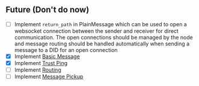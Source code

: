 
## Future (Don't do now)
- [ ] Implement `return_path` in PlainMessage which can be used to open a websocket connection between the sender and receiver for direct communication. The open connections should be managed by the node and message routing should be handled automatically when sending a message to a DID for an open connection
- [X] Implement [Basic Message](https://didcomm.org/basicmessage/2.0/)
- [X] Implement [Trust Ping](https://identity.foundation/didcomm-messaging/spec/#trust-ping-protocol-20)
- [ ] Implement [Routing](https://identity.foundation/didcomm-messaging/spec/#routing-protocol-20)
- [ ] Implement [Message Pickup](https://didcomm.org/messagepickup/4.0/)
